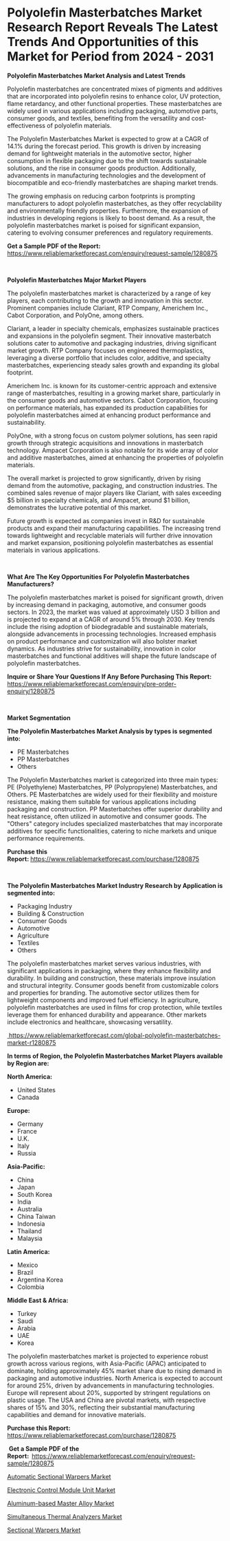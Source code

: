 <p><h1>Polyolefin Masterbatches Market Research Report Reveals The Latest Trends And Opportunities of this Market for Period from 2024 - 2031</h1></p><p><strong>Polyolefin Masterbatches Market Analysis and Latest Trends</strong></p>
<p><p>Polyolefin masterbatches are concentrated mixes of pigments and additives that are incorporated into polyolefin resins to enhance color, UV protection, flame retardancy, and other functional properties. These masterbatches are widely used in various applications including packaging, automotive parts, consumer goods, and textiles, benefiting from the versatility and cost-effectiveness of polyolefin materials.</p><p>The Polyolefin Masterbatches Market is expected to grow at a CAGR of 14.1% during the forecast period. This growth is driven by increasing demand for lightweight materials in the automotive sector, higher consumption in flexible packaging due to the shift towards sustainable solutions, and the rise in consumer goods production. Additionally, advancements in manufacturing technologies and the development of biocompatible and eco-friendly masterbatches are shaping market trends. </p><p>The growing emphasis on reducing carbon footprints is prompting manufacturers to adopt polyolefin masterbatches, as they offer recyclability and environmentally friendly properties. Furthermore, the expansion of industries in developing regions is likely to boost demand. As a result, the polyolefin masterbatches market is poised for significant expansion, catering to evolving consumer preferences and regulatory requirements.</p></p>
<p><strong>Get a Sample PDF of the Report:&nbsp;</strong> <a href="https://www.reliablemarketforecast.com/enquiry/request-sample/1280875?utm_campaign=1140&utm_medium=2&utm_source=Github&utm_content=ia&utm_term=12102024&utm_id=polyolefin-masterbatches">https://www.reliablemarketforecast.com/enquiry/request-sample/1280875</a></p>
<p>&nbsp;</p>
<p><strong>Polyolefin Masterbatches Major Market Players</strong></p>
<p><p>The polyolefin masterbatches market is characterized by a range of key players, each contributing to the growth and innovation in this sector. Prominent companies include Clariant, RTP Company, Americhem Inc., Cabot Corporation, and PolyOne, among others.</p><p>Clariant, a leader in specialty chemicals, emphasizes sustainable practices and expansions in the polyolefin segment. Their innovative masterbatch solutions cater to automotive and packaging industries, driving significant market growth. RTP Company focuses on engineered thermoplastics, leveraging a diverse portfolio that includes color, additive, and specialty masterbatches, experiencing steady sales growth and expanding its global footprint.</p><p>Americhem Inc. is known for its customer-centric approach and extensive range of masterbatches, resulting in a growing market share, particularly in the consumer goods and automotive sectors. Cabot Corporation, focusing on performance materials, has expanded its production capabilities for polyolefin masterbatches aimed at enhancing product performance and sustainability.</p><p>PolyOne, with a strong focus on custom polymer solutions, has seen rapid growth through strategic acquisitions and innovations in masterbatch technology. Ampacet Corporation is also notable for its wide array of color and additive masterbatches, aimed at enhancing the properties of polyolefin materials.</p><p>The overall market is projected to grow significantly, driven by rising demand from the automotive, packaging, and construction industries. The combined sales revenue of major players like Clariant, with sales exceeding $5 billion in specialty chemicals, and Ampacet, around $1 billion, demonstrates the lucrative potential of this market.</p><p>Future growth is expected as companies invest in R&D for sustainable products and expand their manufacturing capabilities. The increasing trend towards lightweight and recyclable materials will further drive innovation and market expansion, positioning polyolefin masterbatches as essential materials in various applications.</p></p>
<p>&nbsp;</p>
<p><strong>What Are The Key Opportunities For Polyolefin Masterbatches Manufacturers?</strong></p>
<p><p>The polyolefin masterbatches market is poised for significant growth, driven by increasing demand in packaging, automotive, and consumer goods sectors. In 2023, the market was valued at approximately USD 3 billion and is projected to expand at a CAGR of around 5% through 2030. Key trends include the rising adoption of biodegradable and sustainable materials, alongside advancements in processing technologies. Increased emphasis on product performance and customization will also bolster market dynamics. As industries strive for sustainability, innovation in color masterbatches and functional additives will shape the future landscape of polyolefin masterbatches.</p></p>
<p><strong>Inquire or Share Your Questions If Any Before Purchasing This Report:</strong> <a href="https://www.reliablemarketforecast.com/enquiry/pre-order-enquiry/1280875?utm_campaign=1140&utm_medium=2&utm_source=Github&utm_content=ia&utm_term=12102024&utm_id=polyolefin-masterbatches">https://www.reliablemarketforecast.com/enquiry/pre-order-enquiry/1280875</a></p>
<p>&nbsp;</p>
<p><strong>Market Segmentation</strong></p>
<p><strong>The Polyolefin Masterbatches Market Analysis by types is segmented into:</strong></p>
<p><ul><li>PE Masterbatches</li><li>PP Masterbatches</li><li>Others</li></ul></p>
<p><p>The Polyolefin Masterbatches market is categorized into three main types: PE (Polyethylene) Masterbatches, PP (Polypropylene) Masterbatches, and Others. PE Masterbatches are widely used for their flexibility and moisture resistance, making them suitable for various applications including packaging and construction. PP Masterbatches offer superior durability and heat resistance, often utilized in automotive and consumer goods. The "Others" category includes specialized masterbatches that may incorporate additives for specific functionalities, catering to niche markets and unique performance requirements.</p></p>
<p><strong>Purchase this Report:&nbsp;</strong><a href="https://www.reliablemarketforecast.com/purchase/1280875?utm_campaign=1140&utm_medium=2&utm_source=Github&utm_content=ia&utm_term=12102024&utm_id=polyolefin-masterbatches">https://www.reliablemarketforecast.com/purchase/1280875</a></p>
<p>&nbsp;</p>
<p><strong>The Polyolefin Masterbatches Market Industry Research by Application is segmented into:</strong></p>
<p><ul><li>Packaging Industry</li><li>Building & Construction</li><li>Consumer Goods</li><li>Automotive</li><li>Agriculture</li><li>Textiles</li><li>Others</li></ul></p>
<p><p>The polyolefin masterbatches market serves various industries, with significant applications in packaging, where they enhance flexibility and durability. In building and construction, these materials improve insulation and structural integrity. Consumer goods benefit from customizable colors and properties for branding. The automotive sector utilizes them for lightweight components and improved fuel efficiency. In agriculture, polyolefin masterbatches are used in films for crop protection, while textiles leverage them for enhanced durability and appearance. Other markets include electronics and healthcare, showcasing versatility.</p></p>
<p><a href="https://www.reliablemarketforecast.com/global-polyolefin-masterbatches-market-r1280875?utm_campaign=1140&utm_medium=2&utm_source=Github&utm_content=ia&utm_term=12102024&utm_id=polyolefin-masterbatches">&nbsp;https://www.reliablemarketforecast.com/global-polyolefin-masterbatches-market-r1280875</a></p>
<p><strong>In terms of Region, the Polyolefin Masterbatches Market Players available by Region are:</strong></p>
<p>
    <p> <strong> North America: </strong>
        <ul>
            <li>United States</li>
            <li>Canada</li>
        </ul>
        </p> 
    <p> <strong> Europe: </strong>
        <ul>
            <li>Germany</li>
            <li>France</li>
            <li>U.K.</li>
            <li>Italy</li>
            <li>Russia</li>
        </ul>
        </p> 
    <p> <strong> Asia-Pacific: </strong>
        <ul>
            <li>China</li>
            <li>Japan</li>
            <li>South Korea</li>
            <li>India</li>
            <li>Australia</li>
            <li>China Taiwan</li>
            <li>Indonesia</li>
            <li>Thailand</li>
            <li>Malaysia</li>
        </ul>
        </p> 
    <p> <strong> Latin America: </strong>
        <ul>
            <li>Mexico</li>
            <li>Brazil</li>
            <li>Argentina Korea</li>
            <li>Colombia</li>
        </ul>
        </p> 
    <p> <strong> Middle East & Africa: </strong>
        <ul>
            <li>Turkey</li>
            <li>Saudi</li>
            <li>Arabia</li>
            <li>UAE</li>
            <li>Korea</li>
        </ul>
    </p>
    </p>
<p><p>The polyolefin masterbatches market is projected to experience robust growth across various regions, with Asia-Pacific (APAC) anticipated to dominate, holding approximately 45% market share due to rising demand in packaging and automotive industries. North America is expected to account for around 25%, driven by advancements in manufacturing technologies. Europe will represent about 20%, supported by stringent regulations on plastic usage. The USA and China are pivotal markets, with respective shares of 15% and 30%, reflecting their substantial manufacturing capabilities and demand for innovative materials.</p></p>
<p><strong>Purchase this Report: </strong><a href="https://www.reliablemarketforecast.com/purchase/1280875?utm_campaign=1140&utm_medium=2&utm_source=Github&utm_content=ia&utm_term=12102024&utm_id=polyolefin-masterbatches">https://www.reliablemarketforecast.com/purchase/1280875</a></p>
<p>&nbsp;<strong>Get a Sample PDF of the Report:&nbsp;&nbsp;</strong><a href="https://www.reliablemarketforecast.com/enquiry/request-sample/1280875?utm_campaign=1140&utm_medium=2&utm_source=Github&utm_content=ia&utm_term=12102024&utm_id=polyolefin-masterbatches">https://www.reliablemarketforecast.com/enquiry/request-sample/1280875</a></p>
<p><strong></strong></p>
<p><p><a href="https://www.linkedin.com/pulse/what-factors-influence-automatic-sectional-warpers-market-yrj7e?utm_campaign=1140&utm_medium=2&utm_source=Github&utm_content=ia&utm_term=12102024&utm_id=polyolefin-masterbatches">Automatic Sectional Warpers Market</a></p><p><a href="https://github.com/boringzqthorperec/Market-Research-Report-List-1/blob/main/electronic-control-module-unit-market.md?utm_campaign=1140&utm_medium=2&utm_source=Github&utm_content=ia&utm_term=12102024&utm_id=polyolefin-masterbatches">Electronic Control Module Unit Market</a></p><p><a href="https://github.com/mynearvphamillwd7/Market-Research-Report-List-1/blob/main/aluminum-based-master-alloy-market.md?utm_campaign=1140&utm_medium=2&utm_source=Github&utm_content=ia&utm_term=12102024&utm_id=polyolefin-masterbatches">Aluminum-based Master Alloy Market</a></p><p><a href="https://www.linkedin.com/pulse/global-simultaneous-thermal-analyzers-market-analysis-ncjbf?utm_campaign=1140&utm_medium=2&utm_source=Github&utm_content=ia&utm_term=12102024&utm_id=polyolefin-masterbatches">Simultaneous Thermal Analyzers Market</a></p><p><a href="https://www.linkedin.com/pulse/sectional-warpers-market-transformation-comparative-analysis-zllee?utm_campaign=1140&utm_medium=2&utm_source=Github&utm_content=ia&utm_term=12102024&utm_id=polyolefin-masterbatches">Sectional Warpers Market</a></p></p>